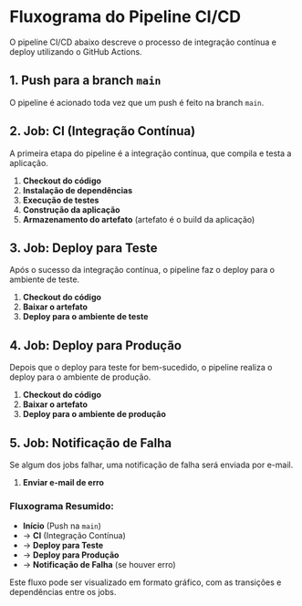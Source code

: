 # Fluxograma do Pipeline CI/CD

O pipeline CI/CD abaixo descreve o processo de integração contínua e deploy utilizando o GitHub Actions.

## 1. Push para a branch `main`
O pipeline é acionado toda vez que um push é feito na branch `main`.

## 2. Job: **CI (Integração Contínua)**
A primeira etapa do pipeline é a integração contínua, que compila e testa a aplicação.

1. **Checkout do código**
2. **Instalação de dependências**
3. **Execução de testes**
4. **Construção da aplicação**
5. **Armazenamento do artefato** (artefato é o build da aplicação)


## 3. Job: **Deploy para Teste**
Após o sucesso da integração contínua, o pipeline faz o deploy para o ambiente de teste.

1. **Checkout do código**
2. **Baixar o artefato**
3. **Deploy para o ambiente de teste**


## 4. Job: **Deploy para Produção**
Depois que o deploy para teste for bem-sucedido, o pipeline realiza o deploy para o ambiente de produção.

1. **Checkout do código**
2. **Baixar o artefato**
3. **Deploy para o ambiente de produção**

## 5. Job: **Notificação de Falha**
Se algum dos jobs falhar, uma notificação de falha será enviada por e-mail.

1. **Enviar e-mail de erro**

### Fluxograma Resumido:
- **Início** (Push na `main`)
- → **CI** (Integração Contínua)  
- → **Deploy para Teste**
- → **Deploy para Produção**
- → **Notificação de Falha** (se houver erro)

Este fluxo pode ser visualizado em formato gráfico, com as transições e dependências entre os jobs.